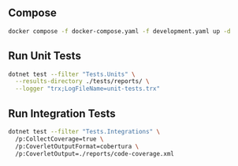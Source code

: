 ## Compose
```sh
docker compose -f docker-compose.yaml -f development.yaml up -d
```

## Run Unit Tests
```sh
dotnet test --filter "Tests.Units" \
  --results-directory ./tests/reports/ \
  --logger "trx;LogFileName=unit-tests.trx"
```

## Run Integration Tests
```sh
dotnet test --filter "Tests.Integrations" \
  /p:CollectCoverage=true \
  /p:CoverletOutputFormat=cobertura \
  /p:CoverletOutput=./reports/code-coverage.xml
```